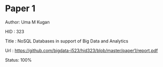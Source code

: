 # Paper 1
Author: Uma M Kugan

HID : 323

Title : NoSQL Databases in support of Big Data and Analytics

Url : https://github.com/bigdata-i523/hid323/blob/master/paper1/report.pdf

Status: 100%
  
```

